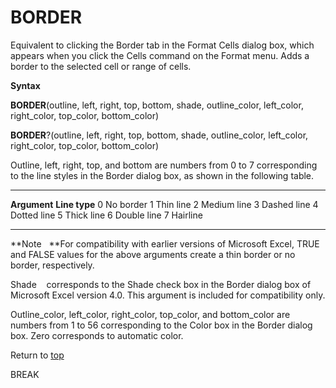 BORDER
======

Equivalent to clicking the Border tab in the Format Cells dialog box,
which appears when you click the Cells command on the Format menu. Adds
a border to the selected cell or range of cells.

**Syntax**

**BORDER**(outline, left, right, top, bottom, shade, outline\_color,
left\_color, right\_color, top\_color, bottom\_color)

**BORDER**?(outline, left, right, top, bottom, shade, outline\_color,
left\_color, right\_color, top\_color, bottom\_color)

Outline, left, right, top, and bottom are numbers from 0 to 7
corresponding to the line styles in the Border dialog box, as shown in
the following table.

  -------------- ---------------
  **Argument**   **Line type**
  0              No border
  1              Thin line
  2              Medium line
  3              Dashed line
  4              Dotted line
  5              Thick line
  6              Double line
  7              Hairline
  -------------- ---------------

**Note   **For compatibility with earlier versions of Microsoft Excel,
TRUE and FALSE values for the above arguments create a thin border or no
border, respectively.

Shade    corresponds to the Shade check box in the Border dialog box of
Microsoft Excel version 4.0. This argument is included for compatibility
only.

Outline\_color, left\_color, right\_color, top\_color, and bottom\_color
are numbers from 1 to 56 corresponding to the Color box in the Border
dialog box. Zero corresponds to automatic color.

Return to [top](#A)

BREAK
